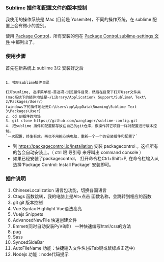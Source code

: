 ### Sublime 插件和配置文件的版本控制

我使用的操作系统是 Mac (目前是 Yosemite)，不同的操作系统，在 sublime
配置上会有微小的差别。

使用 [Package
Control](https://packagecontrol.io/installation)，所有安装的包在 [Package
Control.sublime-settings 文件](https://github.com/wangtager/sublime-config/blob/master/Package%20Control.sublime-settings)
 中都列出了。



### 使用步骤

首先在新系统上 sublime 3/2 安装好之后

```console

1. 找到sublime插件目录

打开sumlime, 选择菜单栏-首选项-浏览插件目录，然后在目录下打开User文件夹
(mac系统下的插件地址是~/Library/Application\ Support/Sublime\ Text\ 2/Packages/User/)
(windows下的插件地址是C:\Users\pp\AppData\Roaming\Sublime Text 3\Packages\User)
2. cd 到插件的地址
3. git clone https://github.com/wangtager/sublime-config.git
4. 把sublime 插件和配置都存放在自己的git仓库，像操作其它项目一样对配置进行版本控制。
`一次配置，终生有效。再也不用担心换电脑，重新一个一个的安装插件和配置了`

```

- 到 https://packagecontrol.io/installation 安装 packagecontrol 。这样所有的包会自动安装上。（ ctrl 跟 导引号 来呼叫出 command console ）
- 如果已经安装了packagecontrol， 打开命令栏Ctrl+Shift+P, 在命令栏输入pi, 选择'Package Control: Install Package' 安装即可。

### 插件说明
1. ChineseLocalization
  语言包功能，切换各国语言
2. Ctags
  函数跳转，我的电脑上是Alt+点击 函数名称，会跳转到相应的函数
3. git
  git 版本控制
4. Vue Syntax Highlight
  Vue语法高亮
5. Vuejs Snippets
6. AdvancedNewFile
  快速创建文件
7. Emmet(同时自动安装PyV8库）
  一种快速编写html/css的方法
8. pug
9. Sass
10. SyncedSideBar
11. AutoFileName
功能：快捷输入文件名(按Tab键或鼠标点击选中)
12. Nodejs
功能：node代码提示







